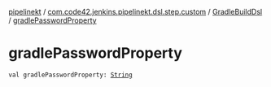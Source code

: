 [pipelinekt](../../index.md) / [com.code42.jenkins.pipelinekt.dsl.step.custom](../index.md) / [GradleBuildDsl](index.md) / [gradlePasswordProperty](./gradle-password-property.md)

# gradlePasswordProperty

`val gradlePasswordProperty: `[`String`](https://kotlinlang.org/api/latest/jvm/stdlib/kotlin/-string/index.html)